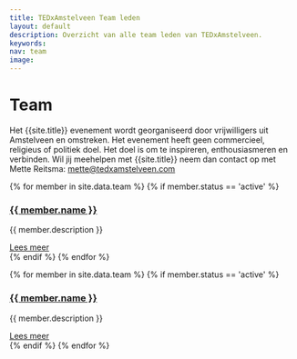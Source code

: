 ```yaml
---
title: TEDxAmstelveen Team leden
layout: default
description: Overzicht van alle team leden van TEDxAmstelveen.
keywords:
nav: team
image:
---
```

# Team

Het {{site.title}} evenement wordt georganiseerd door vrijwilligers uit Amstelveen en omstreken. Het evenement heeft geen commercieel, religieus of politiek doel. Het doel is om te inspireren, enthousiasmeren en verbinden. Wil jij meehelpen met {{site.title}} neem dan contact op met Mette Reitsma: [mette@tedxamstelveen.com](mailto:mette@tedxamstelveen.com)

<div class="tablet-up">
     <div class="card-container">
       {% for member in site.data.team %}
       {% if member.status == 'active' %}
       <div class="card">
         <div class="card__image">
           <a title="{{ member.name }}" href="{{ member.url }}">
           <amp-img
               noloading
               height="100"
               width="100"
               alt="{{ member.name }}"
               layout="responsive"
               src="/img/team/{{ member.pic }}.jpg">
           </amp-img></a>
         </div>
         <div class="card__content">
           <h3 class="card__title"><a title="{{ member.name }}" href="{{ member.url }}">{{ member.name }}</a></h3>
           <p>{{ member.description }}</p>
         </div>
         <div class="card__action">
           <a title="{{ member.name }}" href="{{ member.url }}">Lees meer</a>
         </div>
       </div>
       {% endif %}
       {% endfor %}
     </div>
   </div>

   <amp-carousel class="tablet-down"
     width="auto"
     height="425"
     type="slides"
     layout="fixed-height">
     {% for member in site.data.team %}
     {% if member.status == 'active' %}
     <div class="card">
       <div class="card__image">
         <a title="{{ member.name }}" href="{{ member.url }}">
         <amp-img
             noloading
             height="200"
             width="200"
             alt="{{ member.name }}"
             layout="responsive"
             src="/img/team/{{ member.pic }}.jpg">
         </amp-img></a>
       </div>
       <div class="card__content">
         <h3 class="card__title"><a title="{{ member.name }}" href="{{ member.url }}">{{ member.name }}</a></h3>
         <p>{{ member.description }}</p>
       </div>
       <div class="card__action">
         <a title="{{ member.name }}" href="{{ member.url }}">Lees meer</a>
       </div>
     </div>
   {% endif %}
   {% endfor %}
   </amp-carousel>
